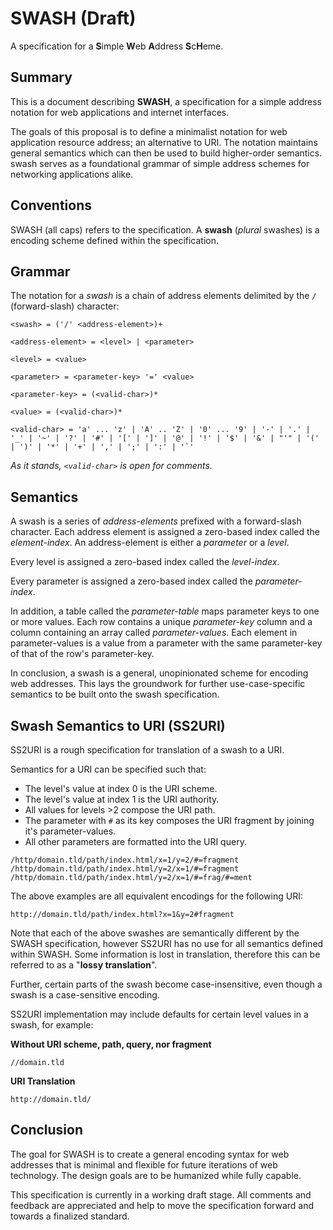 # SWASH (Draft)

A specification for a **S**imple **W**eb **A**ddress **S**c**H**eme.

## Summary

This is a document describing **SWASH**, a specification for a simple address notation for web applications and internet interfaces.

The goals of this proposal is to define a minimalist notation for web application resource address; an alternative to URI. 
The notation maintains general semantics which can then be used to build higher-order semantics. 
swash serves as a foundational grammar of simple address schemes for networking applications alike.

## Conventions

SWASH (all caps) refers to the specification. 
A **swash** (_plural_ swashes) is a encoding scheme defined within the specification.

## Grammar

The notation for a _swash_ is a chain of address elements delimited by the `/` (forward-slash) character:

```
<swash> = ('/' <address-element>)+

<address-element> = <level> | <parameter>

<level> = <value>

<parameter> = <parameter-key> '=' <value>

<parameter-key> = (<valid-char>)*

<value> = (<valid-char>)*

<valid-char> = 'a' ... 'z' | 'A' .. 'Z' | '0' ... '9' | '-' | '.' | '_' | '~' | '?' | '#' | '[' | ']' | '@' | '!' | '$' | '&' | "'" | '(' | ')' | '*' | '+' | ',' | ';' | ':' | '`'
```

_As it stands, `<valid-char>` is open for comments._

## Semantics

A swash is a series of _address-elements_ prefixed with a forward-slash character.
Each address element is assigned a zero-based index called the _element-index_.
An address-element is either a _parameter_ or a _level_.

Every level is assigned a zero-based index called the _level-index_.

Every parameter is assigned a zero-based index called the _parameter-index_.

In addition, a table called the _parameter-table_ maps parameter keys to one or more values. 
Each row contains a unique _parameter-key_ column and a column containing an array called _parameter-values_. 
Each element in parameter-values is a value from a parameter with the same parameter-key of that of the row's parameter-key. 

In conclusion, a swash is a general, unopinionated scheme for encoding web addresses.
This lays the groundwork for further use-case-specific semantics to be built onto the swash specification.

## Swash Semantics to URI (SS2URI)

SS2URI is a rough specification for translation of a swash to a URI.

Semantics for a URI can be specified such that:

- The level's value at index 0 is the URI scheme.
- The level's value at index 1 is the URI authority.
- All values for levels >2 compose the URI path.
- The parameter with `#` as its key composes the URI fragment by joining it's parameter-values.
- All other parameters are formatted into the URI query.

```
/http/domain.tld/path/index.html/x=1/y=2/#=fragment
/http/domain.tld/path/index.html/y=2/x=1/#=fragment
/http/domain.tld/path/index.html/y=2/x=1/#=frag/#=ment
```

The above examples are all equivalent encodings for the following URI:

```
http://domain.tld/path/index.html?x=1&y=2#fragment
```

Note that each of the above swashes are semantically different by the SWASH specification, however
SS2URI has no use for all semantics defined within SWASH.
Some information is lost in translation, therefore this can be referred to as a "**lossy translation**".

Further, certain parts of the swash become case-insensitive, even though a swash is a case-sensitive encoding.

SS2URI implementation may include defaults for certain level values in a swash, for example:

**Without URI scheme, path, query, nor fragment** 
```
//domain.tld
```

**URI Translation** 
```
http://domain.tld/
```

## Conclusion

The goal for SWASH is to create a general encoding syntax for web addresses that is minimal and flexible for future iterations of web technology.
The design goals are to be humanized while fully capable.

This specification is currently in a working draft stage. 
All comments and feedback are appreciated and help to move the specification forward and towards a finalized standard.